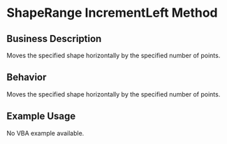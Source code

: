 # ShapeRange IncrementLeft Method

## Business Description
Moves the specified shape horizontally by the specified number of points.

## Behavior
Moves the specified shape horizontally by the specified number of points.

## Example Usage
No VBA example available.